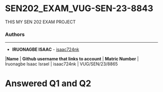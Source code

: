 # SEN202_EXAM_VUG-SEN-23-8843
THIS MY SEN 202 EXAM PROJECT

### Authors
---
- **IRUONAGBE ISAAC** - [isaac724nk](https://github.com/isaac724nk/)

|**Name**       | **Github username that links to account**         | **Matric Number** |	
Iruonagbe Isaac Israel   |   isaac724nk                    |             VUG/SEN/23/8865

# Answered Q1 and Q2